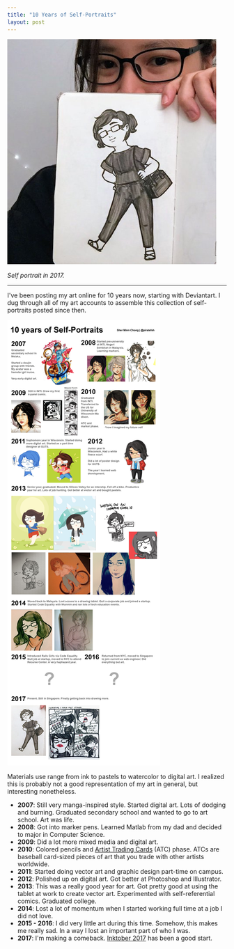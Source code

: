```yaml
---
title: "10 Years of Self-Portraits"
layout: post
---
```


![Self portrait 2017](/assets/images/art/sp-2017.jpg)

_Self portrait in 2017._

---

I've been posting my art online for 10 years now, starting with Deviantart. I dug through all of my art accounts to assemble this collection of self-portraits posted since then.

![10 years of self portraits](/assets/images/art/10-year-retro.png)


Materials use range from ink to pastels to watercolor to digital art. I realized this is probably not a good representation of my art in general, but interesting nonetheless.

* **2007**: Still very manga-inspired style. Started digital art. Lots of dodging and burning. Graduated secondary school and wanted to go to art school. Art was life.
* **2008**: Got into marker pens. Learned Matlab from my dad and decided to major in Computer Science.
* **2009**: Did a lot more mixed media and digital art.
* **2010**: Colored pencils and [Artist Trading Cards](https://www.wikiwand.com/en/Artist_trading_cards) (ATC) phase. ATCs are baseball card-sized pieces of art that you trade with other artists worldwide.
* **2011**: Started doing vector art and graphic design part-time on campus.
* **2012**: Polished up on digital art. Got better at Photoshop and Illustrator.
* **2013**: This was a really good year for art. Got pretty good at using the tablet at work to create vector art. Experimented with self-referential comics. Graduated college.
* **2014**: Lost a lot of momentum when I started working full time at a job I did not love.
* **2015 - 2016**: I did very little art during this time. Somehow, this makes me really sad. In a way I lost an important part of who I was.
* **2017**: I'm making a comeback. [Inktober 2017](http://mrjakeparker.com/inktober) has been a good start.
